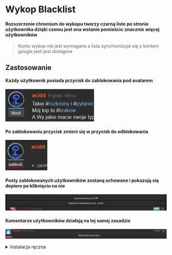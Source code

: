# Wykop Blacklist
#### Rozszerzenie chromium do wykopu tworzy czarną liste po stronie użytkownika dzięki czemu jest ona wstanie pomieścic znacznie więcej użytkowników
> Konto wykop nie jest wymagane a lista synchronizuje się z kontem google jeśli jest dostępne

## Zastosowanie
#### Każdy użytkownik posiada przycisk do zablokowania pod avatarem
![](images/prev1.png)
#### Po zablokowaniu przycisk zmieni się w przycisk do odblokowania
![](images/prev2.png)
#### Posty zablokowanych użytkowników zostaną schowane i pokazują się dopiero po kliknięciu na nie
![](images/prev3.png)
#### Komentarze użytkowników działają na tej samej zasadzie
![](images/prev4.png)

<details>
  <summary>Instalacja ręczna</summary>
  
  ### 1. Pobierz projekt i go rozpakuj
  ![](images/1.png)
  ### 2. Otwórz zakladkę rozszerzenia
  ![](images/2.png)
  ### 3. Włącz tryb dewelopera
  >znajduje się w lewym dolnym rogu
  ![](images/3.png)

  ### 4. Załaduj dodatek
  ![](images/4.png)
  ### 5. Gotowe

  ![](images/5.png)
</details>
